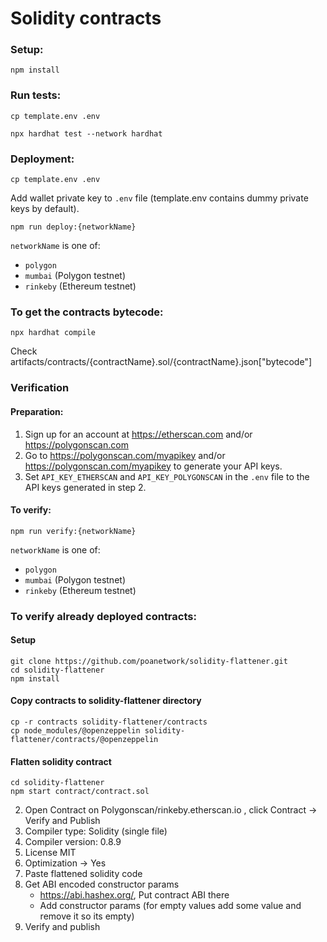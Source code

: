 
# Solidity contracts

### Setup:

```
npm install
```

### Run tests:

```
cp template.env .env
```

```
npx hardhat test --network hardhat
```

### Deployment:

```
cp template.env .env
```

Add wallet private key to `.env` file (template.env contains dummy private keys by default).

```
npm run deploy:{networkName}
```

`networkName` is one of:
- `polygon`
- `mumbai` (Polygon testnet) 
- `rinkeby` (Ethereum testnet)

### To get the contracts bytecode:
```
npx hardhat compile
```
Check artifacts/contracts/{contractName}.sol/{contractName}.json["bytecode"]


### Verification

#### Preparation:
1. Sign up for an account at https://etherscan.com and/or https://polygonscan.com
2. Go to https://polygonscan.com/myapikey and/or https://polygonscan.com/myapikey to generate your API keys.
3. Set `API_KEY_ETHERSCAN` and `API_KEY_POLYGONSCAN` in the `.env` file to the API keys generated in step 2.

#### To verify:
```
npm run verify:{networkName}
```

`networkName` is one of:
- `polygon`
- `mumbai` (Polygon testnet) 
- `rinkeby` (Ethereum testnet)


### To verify already deployed contracts:
#### Setup
```
git clone https://github.com/poanetwork/solidity-flattener.git
cd solidity-flattener
npm install
```
#### Copy contracts to solidity-flattener directory
```
cp -r contracts solidity-flattener/contracts
cp node_modules/@openzeppelin solidity-flattener/contracts/@openzeppelin
```
#### Flatten solidity contract
```
cd solidity-flattener
npm start contract/contract.sol
```
2) Open Contract on Polygonscan/rinkeby.etherscan.io , click Contract -> Verify and Publish
3) Compiler type: Solidity (single file)
4) Compiler version: 0.8.9
5) License MIT
6) Optimization -> Yes
7) Paste flattened solidity code
8) Get ABI encoded constructor params
    - https://abi.hashex.org/, Put contract ABI there
    - Add constructor params
      (for empty values add some value and remove it so its empty)
9) Verify and publish
